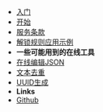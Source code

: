 <!-- markdownlint-disable-next-line first-line-heading -->
- [入门](README.md)
- [开始](principle.md)
- [服务条款](tos.md)
- [解锁规则应用示例](xray.md)
- **一些可能用到的在线工具**
- [在线编辑JSON](https://www.jsontools.org/)
- [文本去重](https://docs.dnsunlock.com/rule/)
- [UUID生成](https://docs.dnsunlock.com/uuid/)
- **Links**
- [Github](https://github.com/steamsv/steamsv.github.io)
